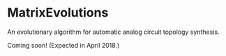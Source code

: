# MatrixEvolutions
An evolutionary algorithm for automatic analog circuit topology synthesis. 

Coming soon! (Expected in April 2018.)
